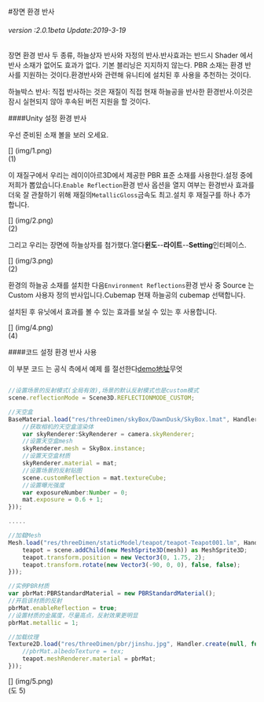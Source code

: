 #장면 환경 반사

###### *version :2.0.1beta   Update:2019-3-19*

장면 환경 반사 두 종류, 하늘상자 반사와 자정의 반사.반사효과는 반드시 Shader 에서 반사 소재가 없어도 효과가 없다. 기본 블리닝은 지지하지 않는다. PBR 소재는 환경 반사를 지원하는 것이다.환경반사와 관련해 유니티에 설치된 후 사용을 추천하는 것이다.

하늘박스 반사: 직접 반사하는 것은 재질이 직접 현재 하늘공을 반사한 환경반사.이것은 잠시 실현되지 않아 후속된 버전 지원을 할 것이다.

####Unity 설정 환경 반사

우선 준비된 소재 볼을 보러 오세요.

[] (img/1.png)<br>(1)

이 재질구에서 우리는 레이이아르3D에서 제공한 PBR 표준 소재를 사용한다.설정 중에 저희가 뽑았습니다.`Enable Reflection`환경 반사 옵션을 열지 여부는 환경반사 효과를 더욱 잘 관찰하기 위해 재질의`MetallicGloss`금속도 최고.설치 후 재질구를 하나 추가합니다.

[] (img/2.png)<br>(2)

그리고 우리는 장면에 하늘상자를 첨가했다.열다**윈도**--**라이트**--**Setting**인터페이스.

[] (img/3.png)<br>(2)

환경의 하늘공 소재를 설치한 다음`Environment Reflections`환경 반사 중 Source 는 Custom 사용자 정의 반사입니다.Cubemap 현재 하늘공의 cubemap 선택합니다.

설치된 후 유닛에서 효과를 볼 수 있는 효과를 보실 수 있는 후 사용합니다.

[] (img/4.png)<br>(4)

####코드 설정 환경 반사 사용

이 부분 코드 는 공식 측에서 예제 를 절선한다[demo地址](https://layaair.ldc.layabox.com/demo2/?language=ch&category=3d&group=Scene3D&name=EnvironmentalReflection)무엇


```typescript

//设置场景的反射模式(全局有效),场景的默认反射模式也是custom模式
scene.reflectionMode = Scene3D.REFLECTIONMODE_CUSTOM;

//天空盒
BaseMaterial.load("res/threeDimen/skyBox/DawnDusk/SkyBox.lmat", Handler.create(null, function(mat:SkyBoxMaterial):void {
    //获取相机的天空盒渲染体
    var skyRenderer:SkyRenderer = camera.skyRenderer;
    //设置天空盒mesh
    skyRenderer.mesh = SkyBox.instance;
    //设置天空盒材质
    skyRenderer.material = mat;
    //设置场景的反射贴图
    scene.customReflection = mat.textureCube;
    //设置曝光强度
    var exposureNumber:Number = 0;
    mat.exposure = 0.6 + 1;
}));

.....

//加载Mesh
Mesh.load("res/threeDimen/staticModel/teapot/teapot-Teapot001.lm", Handler.create(null, function(mesh:Mesh):void {
    teapot = scene.addChild(new MeshSprite3D(mesh)) as MeshSprite3D;
    teapot.transform.position = new Vector3(0, 1.75, 2);
    teapot.transform.rotate(new Vector3(-90, 0, 0), false, false);
}));

//实例PBR材质
var pbrMat:PBRStandardMaterial = new PBRStandardMaterial();
//开启该材质的反射
pbrMat.enableReflection = true;
//设置材质的金属度，尽量高点，反射效果更明显
pbrMat.metallic = 1;

//加载纹理
Texture2D.load("res/threeDimen/pbr/jinshu.jpg", Handler.create(null, function(tex:Texture2D):void {
    //pbrMat.albedoTexture = tex;
    teapot.meshRenderer.material = pbrMat;
}));
```


[] (img/5.png)<br>(도 5)



